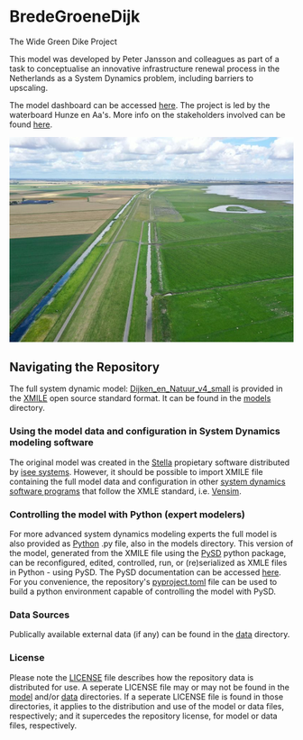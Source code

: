 # BredeGroeneDijk
The Wide Green Dike Project

This model was developed by Peter Jansson and colleagues as part of a task to conceptualise an innovative infrastructure renewal process in the Netherlands as a System Dynamics problem, including barriers to upscaling. 

The model dashboard can be accessed [here](https://exchange.iseesystems.com/public/maaike-van-aalst/dijken-en-natuur). The project is led by the waterboard Hunze en Aa's. More info on the stakeholders involved can be found [here](https://www.hunzeenaas.nl/projecten/brede-groene-dijk/).

![BGD](img/bgd.jpeg)

## Navigating the Repository

The full system dynamic model: [Dijken_en_Natuur_v4_small](models\Dijken_en_Natuur_v4_small.xmile) is provided in the [XMILE](https://systemdynamics.org/resources-old/xmile/) open source standard format. It can be found in the [models](models) directory. 

### Using the model data and configuration in System Dynamics modeling software
The original model was created in the [Stella](https://en.wikipedia.org/wiki/STELLA_(programming_language)) propietary software distributed by [isee systems](https://www.iseesystems.com/). However, it should be possible to import XMILE file containing the full model data and configuration in other [system dynamics software programs](https://en.wikipedia.org/wiki/Comparison_of_system_dynamics_software) that follow the XMLE standard, i.e. [Vensim](https://vensim.com/).

### Controlling the model with Python (expert modelers)
For more advanced system dynamics modeling experts the full model is also provided as [Python](https://www.python.org/) .py file, also in the models directory. This version of the model, generated from the XMILE file using the [PySD](https://github.com/SDXorg/pysd) python package, can be reconfigured, edited, controlled, run, or (re)serialized as XMLE files in Python - using PySD. The PySD documentation can be accessed [here](https://pysd.readthedocs.io/en/master/). For you convenience, the repository's [pyproject.toml](pyproject.toml) file can be used to build a python environment capable of controlling the model with PySD.

### Data Sources
Publically available external data (if any) can be found in the [data](data) directory.

### License
Please note the [LICENSE](LICENSE) file describes how the repository data is distributed for use. A seperate LICENSE file may or may not be found in the [model](model) and/or [data](data) directories. If a seperate LICENSE file is found in those directories, it applies to the distribution and use of the model or data files, respectively; and it supercedes the repository license, for model or data files, respectively.




